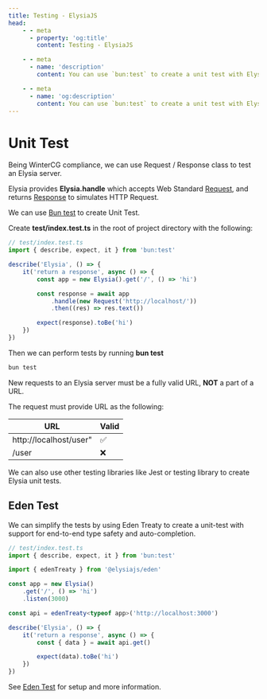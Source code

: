 ```yaml
---
title: Testing - ElysiaJS
head:
    - - meta
      - property: 'og:title'
        content: Testing - ElysiaJS

    - - meta
      - name: 'description'
        content: You can use `bun:test` to create a unit test with Elysia. Elysia instance has a `handle` method that accepts `Request` and will return a `Response`, the same as creating an HTTP request.

    - - meta
      - name: 'og:description'
        content: You can use `bun:test` to create a unit test with Elysia. Elysia instance has a `handle` method that accepts `Request` and will return a `Response`, the same as creating an HTTP request.
---
```


# Unit Test

Being WinterCG compliance, we can use Request / Response class to test an Elysia server.

Elysia provides **Elysia.handle** which accepts Web Standard [Request](https://developer.mozilla.org/en-US/docs/Web/API/Request), and returns [Response](https://developer.mozilla.org/en-US/docs/Web/API/Response) to simulates HTTP Request.

We can use [Bun test](https://bun.sh/guides/test/watch-mode) to create Unit Test.

Create **test/index.test.ts** in the root of project directory with the following:

```typescript
// test/index.test.ts
import { describe, expect, it } from 'bun:test'

describe('Elysia', () => {
    it('return a response', async () => {
        const app = new Elysia().get('/', () => 'hi')

        const response = await app
            .handle(new Request('http://localhost/'))
            .then((res) => res.text())

        expect(response).toBe('hi')
    })
})
```

Then we can perform tests by running **bun test**

```bash
bun test
```

New requests to an Elysia server must be a fully valid URL, **NOT** a part of a URL. 

The request must provide URL as the following:

| URL                    | Valid |
| ---------------------- | ----- |
| http://localhost/user" | ✅    |
| /user                  | ❌    |

We can also use other testing libraries like Jest or testing library to create Elysia unit tests.

## Eden Test
We can simplify the tests by using Eden Treaty to create a unit-test with support for end-to-end type safety and auto-completion.

```typescript
// test/index.test.ts
import { describe, expect, it } from 'bun:test'

import { edenTreaty } from '@elysiajs/eden'

const app = new Elysia()
    .get('/', () => 'hi')
    .listen(3000)

const api = edenTreaty<typeof app>('http://localhost:3000')

describe('Elysia', () => {
    it('return a response', async () => {
        const { data } = await api.get()

        expect(data).toBe('hi')
    })
})
```

See [Eden Test](/eden/test) for setup and more information.
